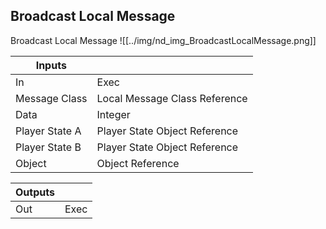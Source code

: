 ## Broadcast Local Message
Broadcast Local Message
![[../img/nd_img_BroadcastLocalMessage.png]]

|Inputs||
|--|--|
| In | Exec |
| Message Class | Local Message Class Reference |
| Data | Integer |
| Player State A | Player State Object Reference |
| Player State B | Player State Object Reference |
| Object | Object Reference |

|Outputs||
|--|--|
| Out | Exec |
